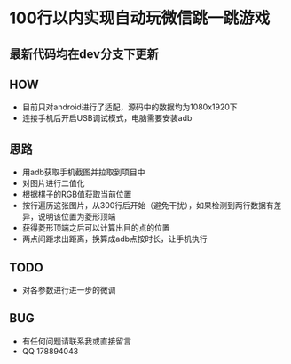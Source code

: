 # 100行以内实现自动玩微信跳一跳游戏

## 最新代码均在dev分支下更新

## HOW

- 目前只对android进行了适配，源码中的数据均为1080x1920下
- 连接手机后开启USB调试模式，电脑需要安装adb

## 思路

- 用adb获取手机截图并拉取到项目中
- 对图片进行二值化
- 根据棋子的RGB值获取当前位置
- 按行遍历这张图片，从300行后开始（避免干扰），如果检测到两行数据有差异，说明该位置为菱形顶端
- 获得菱形顶端之后可以计算出目的点的位置
- 两点间距求出距离，换算成adb点按时长，让手机执行

## TODO

- 对各参数进行进一步的微调

## BUG

- 有任何问题请联系我或直接留言
- QQ 178894043